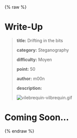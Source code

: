
{% raw %}
# Write-Up
> **title:** Drifting in the bits
>
> **category:** Steganography
>
> **difficulty:** Moyen
>
> **point:** 50
>
> **author:** m00n
>
> **description:**
>
> ![vilebrequin-vilbrequin.gif](/files/2d8476883c354b68852ccf8df63df593/vilebrequin-vilbrequin.gif)
>
> 


# Coming Soon...

{% endraw %}
